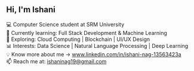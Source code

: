 ## Hi, I'm Ishani

💻 Computer Science student at SRM University<br/>
🌱 Currently learning: Full Stack Development & Machine Learning<br/>
🚀 Exploring: Cloud Computing | Blockchain | UI/UX Design<br/>
📊 Interests: Data Science | Natural Language Processing | Deep Learning<br/>
💡 Know more about me → www.linkedin.com/in/ishani-nag-13563423a<br/>
📫 Reach me at: ishaninag19@gmail.com



